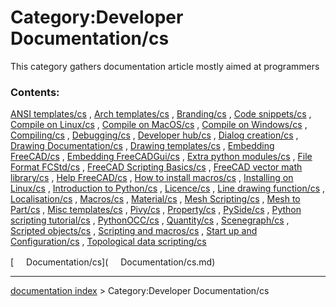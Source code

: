 # Category:Developer Documentation/cs
This category gathers documentation article mostly aimed at programmers

### Contents:

[ANSI templates/cs](ANSI_templates/cs.md) , [Arch templates/cs](Arch_templates/cs.md) , [Branding/cs](Branding/cs.md) , [Code snippets/cs](Code_snippets/cs.md) , [Compile on Linux/cs](Compile_on_Linux/cs.md) , [Compile on MacOS/cs](Compile_on_MacOS/cs.md) , [Compile on Windows/cs](Compile_on_Windows/cs.md) , [Compiling/cs](Compiling/cs.md) , [Debugging/cs](Debugging/cs.md) , [Developer hub/cs](Developer_hub/cs.md) , [Dialog creation/cs](Dialog_creation/cs.md) , [Drawing Documentation/cs](Drawing_Documentation/cs.md) , [Drawing templates/cs](Drawing_templates/cs.md) , [Embedding FreeCAD/cs](Embedding_FreeCAD/cs.md) , [Embedding FreeCADGui/cs](Embedding_FreeCADGui/cs.md) , [Extra python modules/cs](Extra_python_modules/cs.md) , [File Format FCStd/cs](File_Format_FCStd/cs.md) , [FreeCAD Scripting Basics/cs](FreeCAD_Scripting_Basics/cs.md) , [FreeCAD vector math library/cs](FreeCAD_vector_math_library/cs.md) , [Help FreeCAD/cs](Help_FreeCAD/cs.md) , [How to install macros/cs](How_to_install_macros/cs.md) , [Installing on Linux/cs](Installing_on_Linux/cs.md) , [Introduction to Python/cs](Introduction_to_Python/cs.md) , [Licence/cs](Licence/cs.md) , [Line drawing function/cs](Line_drawing_function/cs.md) , [Localisation/cs](Localisation/cs.md) , [Macros/cs](Macros/cs.md) , [Material/cs](Material/cs.md) , [Mesh Scripting/cs](Mesh_Scripting/cs.md) , [Mesh to Part/cs](Mesh_to_Part/cs.md) , [Misc templates/cs](Misc_templates/cs.md) , [Pivy/cs](Pivy/cs.md) , [Property/cs](Property/cs.md) , [PySide/cs](PySide/cs.md) , [Python scripting tutorial/cs](Python_scripting_tutorial/cs.md) , [PythonOCC/cs](PythonOCC/cs.md) , [Quantity/cs](Quantity/cs.md) , [Scenegraph/cs](Scenegraph/cs.md) , [Scripted objects/cs](Scripted_objects/cs.md) , [Scripting and macros/cs](Scripting_and_macros/cs.md) , [Start up and Configuration/cs](Start_up_and_Configuration/cs.md) , [Topological data scripting/cs](Topological_data_scripting/cs.md)

[<img src="images/Property.png" style="width:16px"> Documentation/cs](<img src="images/Property.png" style="width:16px"> Documentation/cs.md)

---
[documentation index](../README.md) > Category:Developer Documentation/cs
